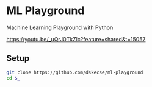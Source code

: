# ML Playground

Machine Learning Playground with Python

https://youtu.be/_uQrJ0TkZlc?feature=shared&t=15057

## Setup

```sh
git clone https://github.com/dskecse/ml-playground
cd $_
```
